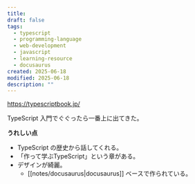 ```yaml
---
title: 
draft: false
tags:
  - typescript
  - programming-language
  - web-development
  - javascript
  - learning-resource
  - docusaurus
created: 2025-06-18
modified: 2025-06-18
description: ""
---
```

https://typescriptbook.jp/

TypeScript 入門でぐぐったら一番上に出てきた。

**うれしい点**

- TypeScript の歴史から話してくれる。
- 「作って学ぶTypeScript」という章がある。
- デザインが綺麗。
	- [[notes/docusaurus|docusaurus]] ベースで作られている。

